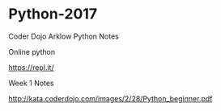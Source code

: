 # Python-2017
Coder Dojo Arklow Python Notes


Online python

https://repl.it/

Week 1 Notes

http://kata.coderdojo.com/images/2/28/Python_beginner.pdf
